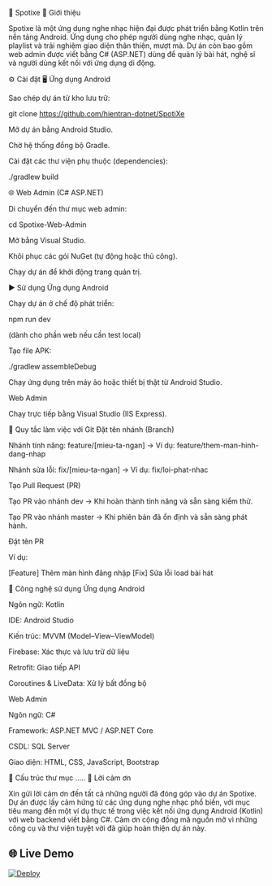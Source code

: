 🎵 Spotixe
🧩 Giới thiệu

Spotixe là một ứng dụng nghe nhạc hiện đại được phát triển bằng Kotlin trên nền tảng Android.
Ứng dụng cho phép người dùng nghe nhạc, quản lý playlist và trải nghiệm giao diện thân thiện, mượt mà.
Dự án còn bao gồm web admin được viết bằng C# (ASP.NET) dùng để quản lý bài hát, nghệ sĩ và người dùng kết nối với ứng dụng di động.

⚙️ Cài đặt
🖥 Ứng dụng Android

Sao chép dự án từ kho lưu trữ:

git clone https://github.com/hientran-dotnet/SpotiXe

Mở dự án bằng Android Studio.

Chờ hệ thống đồng bộ Gradle.

Cài đặt các thư viện phụ thuộc (dependencies):

./gradlew build

🌐 Web Admin (C# ASP.NET)

Di chuyển đến thư mục web admin:

cd Spotixe-Web-Admin

Mở bằng Visual Studio.

Khôi phục các gói NuGet (tự động hoặc thủ công).

Chạy dự án để khởi động trang quản trị.

▶️ Sử dụng
Ứng dụng Android

Chạy dự án ở chế độ phát triển:

npm run dev

(dành cho phần web nếu cần test local)

Tạo file APK:

./gradlew assembleDebug

Chạy ứng dụng trên máy ảo hoặc thiết bị thật từ Android Studio.

Web Admin

Chạy trực tiếp bằng Visual Studio (IIS Express).

🌿 Quy tắc làm việc với Git
Đặt tên nhánh (Branch)

Nhánh tính năng: feature/[mieu-ta-ngan]
→ Ví dụ: feature/them-man-hinh-dang-nhap

Nhánh sửa lỗi: fix/[mieu-ta-ngan]
→ Ví dụ: fix/loi-phat-nhac

Tạo Pull Request (PR)

Tạo PR vào nhánh dev → Khi hoàn thành tính năng và sẵn sàng kiểm thử.

Tạo PR vào nhánh master → Khi phiên bản đã ổn định và sẵn sàng phát hành.

Đặt tên PR

Ví dụ:

[Feature] Thêm màn hình đăng nhập
[Fix] Sửa lỗi load bài hát

🧠 Công nghệ sử dụng
Ứng dụng Android

Ngôn ngữ: Kotlin

IDE: Android Studio

Kiến trúc: MVVM (Model–View–ViewModel)

Firebase: Xác thực và lưu trữ dữ liệu

Retrofit: Giao tiếp API

Coroutines & LiveData: Xử lý bất đồng bộ

Web Admin

Ngôn ngữ: C#

Framework: ASP.NET MVC / ASP.NET Core

CSDL: SQL Server

Giao diện: HTML, CSS, JavaScript, Bootstrap

📁 Cấu trúc thư mục
.....
💬 Lời cảm ơn

Xin gửi lời cảm ơn đến tất cả những người đã đóng góp vào dự án Spotixe.
Dự án được lấy cảm hứng từ các ứng dụng nghe nhạc phổ biến, với mục tiêu mang đến một ví dụ thực tế trong việc kết nối ứng dụng Android (Kotlin) với web backend viết bằng C#.
Cảm ơn cộng đồng mã nguồn mở vì những công cụ và thư viện tuyệt vời đã giúp hoàn thiện dự án này.

## 🌐 Live Demo

[![Deploy](https://img.shields.io/badge/Firebase%20Hosting-Live-blue)](https://site.spotixe.io.vn/)
